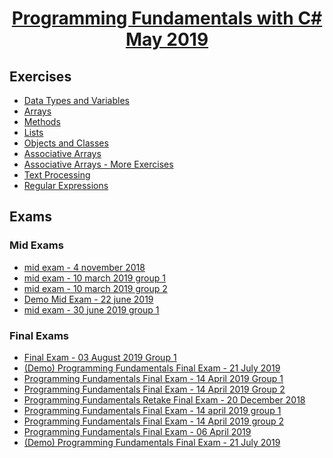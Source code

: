 # <a href="https://softuni.bg/trainings/1439/programming-basics-august-2016" rel="Programming-Basics"><p align="center"> Programming Fundamentals with C# May 2019<p></a>

## Exercises
- <a href="https://github.com/amartinn/SoftUni/tree/master/C%23%20Fundamentals%20May%202019/exercise/Data%20Types%20and%20Variables" > Data Types and Variables </a>
- <a href="https://github.com/amartinn/SoftUni/tree/master/C%23%20Fundamentals%20May%202019/exercise/Arrays%20-%20Exercise" > Arrays </a>
- <a href="https://github.com/amartinn/SoftUni/tree/master/C%23%20Fundamentals%20May%202019/exercise/Methods%20-%20Exercise" > Methods </a>
- <a href="https://github.com/amartinn/SoftUni/tree/master/C%23%20Fundamentals%20May%202019/exercise/Lists%20-%20Exercise" > Lists </a>
- <a href="https://github.com/amartinn/SoftUni/tree/master/C%23%20Fundamentals%20May%202019/exercise/Objects%20and%20Classes%20-%20Exercise" > Objects and Classes </a>
- <a href="https://github.com/amartinn/SoftUni/tree/master/C%23%20Fundamentals%20May%202019/exercise/Associative%20Arrays%20-%20Exercise" > Associative Arrays </a>
- <a href="https://github.com/amartinn/SoftUni/tree/master/C%23%20Fundamentals%20May%202019/exercise/Associative%20Arrays%20-%20More%20Exercise" > Associative Arrays - More Exercises</a>
- <a href="https://github.com/amartinn/SoftUni/tree/master/C%23%20Fundamentals%20May%202019/exercise/Text%20Processing%20-%20Exercise" > Text Processing </a>
- <a href="https://github.com/amartinn/SoftUni/tree/master/C%23%20Fundamentals%20May%202019/exercise/Regular%20Expressions%20-%20Exercise" > Regular Expressions </a>
## Exams
### Mid Exams
- <a href="https://github.com/amartinn/SoftUni/tree/master/C%23%20Fundamentals%20May%202019/exams/mid%20exam%20-%204%20november%202018" > mid exam - 4 november 2018</a>
- <a href="https://github.com/amartinn/SoftUni/tree/master/C%23%20Fundamentals%20May%202019/exams/mid%20exam%20-%2010%20march%202019%20grp%201" > mid exam - 10 march 2019 group 1</a>
- <a href="https://github.com/amartinn/SoftUni/tree/master/C%23%20Fundamentals%20May%202019/exams/mid%20exam%20-%2010%20march%202019%20grp2" > mid exam - 10 march 2019 group 2</a>
- <a href="https://github.com/amartinn/SoftUni/tree/master/C%23%20Fundamentals%20May%202019/exams/Demo%20Mid%20Exam%2022%20june%202019" > Demo Mid Exam  - 22 june 2019</a>
- <a href="https://github.com/amartinn/SoftUni/tree/master/C%23%20Fundamentals%20May%202019/exams/mid%20exam%2030%20june%20grp1" > mid exam - 30 june 2019 group 1</a>
### Final Exams
- <a
href="https://github.com/amartinn/SoftUni/tree/master/C%23%20Fundamentals%20May%202019/exams/Final%20Exam%20-%2003%20August%202019%20Group%201"> Final Exam - 03 August 2019 Group 1</a>
- <a href="https://github.com/amartinn/SoftUni/tree/master/C%23%20Fundamentals%20May%202019/exams/(Demo)%20Programming%20Fundamentals%20Final%20Exam%20-%2021%20July%202019"> (Demo) Programming Fundamentals Final Exam - 21 July 2019</a>
- <a
href="https://github.com/amartinn/SoftUni/tree/master/C%23%20Fundamentals%20May%202019/exams/Final%20Exam%20-%2014%20april%202019%20grp%201"> Programming Fundamentals Final Exam - 14 April 2019 Group 1</a>
- <a
href="https://github.com/amartinn/SoftUni/tree/master/C%23%20Fundamentals%20May%202019/exams/Final%20Exam%20-%2014%20April%202019%20grp%202"> Programming Fundamentals Final Exam - 14 April 2019 Group 2</a>
- <a
href="https://github.com/amartinn/SoftUni/tree/master/C%23%20Fundamentals%20May%202019/exams/Retake%20Final%20Exam%20-%2020%20December%202018"> Programming Fundamentals Retake Final Exam - 20 December 2018</a>
- <a
href="https://github.com/amartinn/SoftUni/tree/master/C%23%20Fundamentals%20May%202019/exams/Final%20Exam%20-%2014%20april%202019%20grp%201"> Programming Fundamentals Final Exam - 14 april 2019 group 1</a>
- <a
href="https://github.com/amartinn/SoftUni/tree/master/C%23%20Fundamentals%20May%202019/exams/Final%20Exam%20-%2014%20April%202019%20grp%202"> Programming Fundamentals Final Exam - 14 April 2019 group 2</a>
- <a
href="https://github.com/amartinn/SoftUni/tree/master/C%23%20Fundamentals%20May%202019/exams/Final%20Exam%20-%2006%20April%202019"> Programming Fundamentals Final Exam - 06 April 2019</a>
- <a
href="https://github.com/amartinn/SoftUni/tree/master/C%23%20Fundamentals%20May%202019/exams/(Demo)%20Final%20Exam%20-%2021%20July%202019"> (Demo) Programming Fundamentals  Final Exam - 21 July 2019</a>
